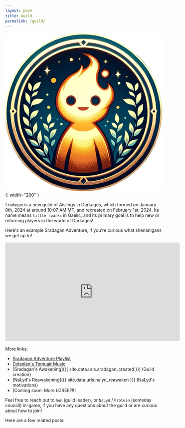```yaml
---
layout: page
title: Guild
permalink: /guild/
---
```


![Sradagan Logo](/assets/img/sradagan/icons/logo-blank-background.png){: width="200" }

`Sradagan` is a new guild of Aislings in Darkages, which formed on January 8th, 2024 at around 10:07 AM MT, and recreated on February 1st, 2024. Its name means `little sparks` in Gaelic, and its primary goal is to help new or returning players in the world of Darkages!


Here's an example Sradagan Adventure, if you're curious what shenanigans we get up to!

<iframe width="560" height="315" src="https://www.youtube.com/embed/cGNNuCuwkhE?si=pehNkP5tMq0ljP8-" title="YouTube video player" frameborder="0" allow="accelerometer; autoplay; clipboard-write; encrypted-media; gyroscope; picture-in-picture; web-share" allowfullscreen></iframe>

More links:
- [Sradagan Adventure Playlist](https://www.youtube.com/watch?v=3O29iIsXRls&list=PL6LD2x2A2qLHF22-bc2L1DK71sd5Q3ScE&index=33)
- [Dylanlan's Temuair Music](https://www.youtube.com/watch?v=I3pugSh2YBI&list=PL6LD2x2A2qLFEAd6xN69dE-YgEIrYOFZw&index=15)
- [Sradagan's Awakening]({{ site.data.urls.sradagan_created }}) (Guild creation)
- [NaLyd's Reawakening]({{ site.data.urls.nalyd_reawaken }}) (NaLyd's motivations)
- (Coming soon: More LOREE?!!)

Feel free to reach out to `Aon` (guild leader), or `NaLyd` / `Protein` (someday council) in-game, if you have any questions about the guild or are curious about how to join!

Here are a few related posts:

